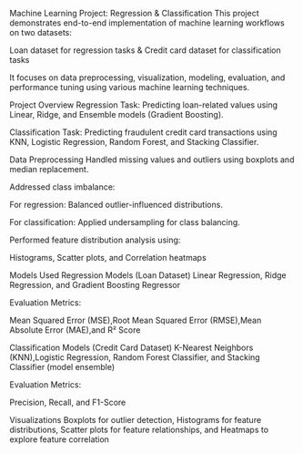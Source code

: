 Machine Learning Project: Regression & Classification
This project demonstrates end-to-end implementation of machine learning workflows on two datasets:

Loan dataset for regression tasks & Credit card dataset for classification tasks

It focuses on data preprocessing, visualization, modeling, evaluation, and performance tuning using various machine learning techniques.

Project Overview
Regression Task: Predicting loan-related values using Linear, Ridge, and Ensemble models (Gradient Boosting).

Classification Task: Predicting fraudulent credit card transactions using KNN, Logistic Regression, Random Forest, and Stacking Classifier.

Data Preprocessing
Handled missing values and outliers using boxplots and median replacement.

Addressed class imbalance:

For regression: Balanced outlier-influenced distributions.

For classification: Applied undersampling for class balancing.

Performed feature distribution analysis using:

Histograms, Scatter plots, and Correlation heatmaps

Models Used
Regression Models (Loan Dataset)
Linear Regression, Ridge Regression, and Gradient Boosting Regressor

Evaluation Metrics:

Mean Squared Error (MSE),Root Mean Squared Error (RMSE),Mean Absolute Error (MAE),and R² Score

Classification Models (Credit Card Dataset)
K-Nearest Neighbors (KNN),Logistic Regression, Random Forest Classifier, and Stacking Classifier (model ensemble)

Evaluation Metrics:

Precision, Recall, and F1-Score

Visualizations
Boxplots for outlier detection, Histograms for feature distributions, Scatter plots for feature relationships, and Heatmaps to explore feature correlation
